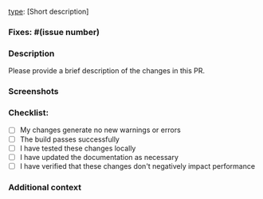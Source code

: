 [type](scope): [Short description]

<!-- 
Example for image contributions:
asset(image-thefinals): Add The Finals image template
-->

### Fixes: #(issue number)

### Description

Please provide a brief description of the changes in this PR.

<!-- 
For image contributions, please include:
- The game or context the image is for
- Any specific details about the image (size, format, etc.)
-->

### Screenshots

<!-- 
For visual changes, please provide screenshots.
-->

### Checklist:

- [ ] My changes generate no new warnings or errors
- [ ] The build passes successfully
- [ ] I have tested these changes locally
- [ ] I have updated the documentation as necessary
- [ ] I have verified that these changes don't negatively impact performance

<!-- 
For image contributions, also check:
- [ ] I have optimized the image(s) for performance (compression, size, etc.)
- [ ] I have verified that the image(s) display correctly in the project context
-->

### Additional context

<!--
Add any other context about the PR here, such as:
- Performance implications
- Areas that need careful review
- Challenges encountered and how they were addressed
- For image contributions: any specific handling or display considerations
-->
